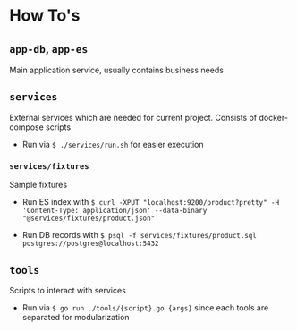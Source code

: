 # How To's

## `app-db`, `app-es`

Main application service, usually contains business needs

## `services`

External services which are needed for current project. Consists of docker-compose scripts

  - Run via `$ ./services/run.sh` for easier execution

### `services/fixtures`

Sample fixtures

  - Run ES index with `$ curl -XPUT "localhost:9200/product?pretty" -H 'Content-Type: application/json' --data-binary "@services/fixtures/product.json"`

  - Run DB records with `$ psql -f services/fixtures/product.sql postgres://postgres@localhost:5432`

## `tools`

Scripts to interact with services

  - Run via `$ go run ./tools/{script}.go {args}` since each tools are separated for modularization
